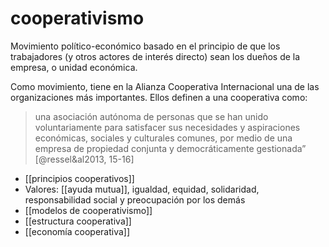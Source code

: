 # cooperativismo
Movimiento político-económico basado en el principio de que los trabajadores (y otros actores de interés directo) sean los dueños de la empresa, o unidad económica. 

Como movimiento, tiene en la Alianza Cooperativa Internacional una de las organizaciones más importantes. Ellos definen a una cooperativa como:

> una asociación autónoma de personas que se han unido voluntariamente para satisfacer sus necesidades y aspiraciones económicas, sociales y culturales comunes, por medio de una empresa de propiedad conjunta y democráticamente gestionada” [@ressel&al2013, 15-16]

- [[principios cooperativos]]
- Valores: [[ayuda mutua]], igualdad, equidad, solidaridad, responsabilidad social y preocupación por los demás
- [[modelos de cooperativismo]]
- [[estructura cooperativa]]
- [[economía cooperativa]]
